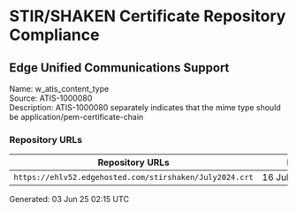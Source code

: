# STIR/SHAKEN Certificate Repository Compliance

## Edge Unified Communications Support

Name: w_atis_content_type\
Source: ATIS-1000080\
Description: ATIS-1000080 separately indicates that the mime type should be application/pem-certificate-chain
### Repository URLs

| Repository URLs | Not After |  Problems | Link |
|-----------------|-----------|-----------|------|
| `https://ehlv52.edgehosted.com/stirshaken/July2024.crt` | 16&#160;Jul&#160;25&#160;20:08&#160;UTC | true | [view](../../REPOS/3ae42e1b7a9eedcee932dfb6475d324a1b551db5/README.md) |


Generated: 03 Jun 25 02:15 UTC